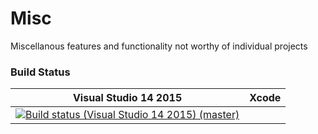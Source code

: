 # Misc
Miscellanous features and functionality not worthy of individual projects

### Build Status

| Visual Studio 14 2015 | Xcode |
|-----------------------|-------|
| [![Build status (Visual Studio 14 2015) (master)](https://ci.appveyor.com/api/projects/status/1x36ijpvf0e3bkh1/branch/master?svg=true)](https://ci.appveyor.com/project/jambolo/misc/branch/master) | |
